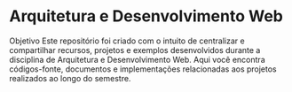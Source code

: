 # Arquitetura e Desenvolvimento Web
Objetivo
Este repositório foi criado com o intuito de centralizar e compartilhar recursos, projetos e exemplos desenvolvidos durante a disciplina de Arquitetura e Desenvolvimento Web. Aqui você encontra códigos-fonte, documentos e implementações relacionadas aos projetos realizados ao longo do semestre.
